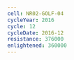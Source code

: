 ```yaml
---
cell: NR02-GOLF-04
cycleYear: 2016
cycle: 12
cycleDate: 2016-12
resistance: 376000
enlightened: 360000 
---
```

      